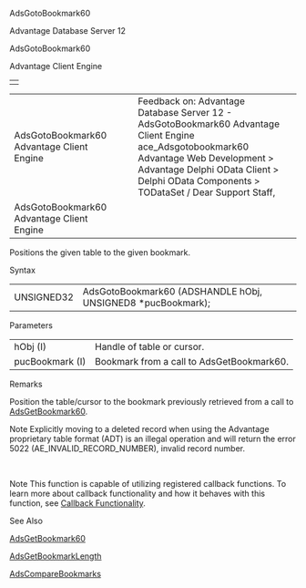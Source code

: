 AdsGotoBookmark60




Advantage Database Server 12  

AdsGotoBookmark60

Advantage Client Engine

|  |
| --- |
|  |

|  |  |  |  |  |
| --- | --- | --- | --- | --- |
| AdsGotoBookmark60  Advantage Client Engine |  |  | Feedback on: Advantage Database Server 12 - AdsGotoBookmark60 Advantage Client Engine ace\_Adsgotobookmark60 Advantage Web Development > Advantage Delphi OData Client > Delphi OData Components > TODataSet / Dear Support Staff, |  |
| AdsGotoBookmark60  Advantage Client Engine |  |  |  |  |

Positions the given table to the given bookmark.

Syntax

|  |  |
| --- | --- |
| UNSIGNED32 | AdsGotoBookmark60 (ADSHANDLE hObj,  UNSIGNED8 \*pucBookmark); |

Parameters

|  |  |
| --- | --- |
| hObj (I) | Handle of table or cursor. |
| pucBookmark (I) | Bookmark from a call to AdsGetBookmark60. |

Remarks

Position the table/cursor to the bookmark previously retrieved from a call to [AdsGetBookmark60](ace_adsgetbookmark60.htm).

Note Explicitly moving to a deleted record when using the Advantage proprietary table format (ADT) is an illegal operation and will return the error 5022 (AE\_INVALID\_RECORD\_NUMBER), invalid record number.

 

Note This function is capable of utilizing registered callback functions. To learn more about callback functionality and how it behaves with this function, see [Callback Functionality](master_callback_functionality.htm).

See Also

[AdsGetBookmark60](ace_adsgetbookmark60.htm)

[AdsGetBookmarkLength](ace_adsgetbookmarklength.htm)

[AdsCompareBookmarks](ace_adscomparebookmarks.htm)